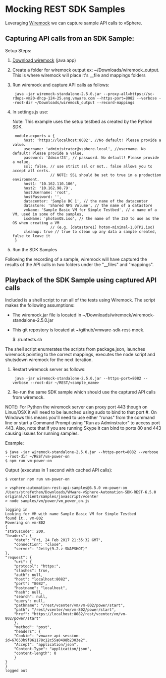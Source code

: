 # Mocking REST SDK Samples

Leveraging [Wiremock](http://wiremock.org/docs/running-standalone/) we can capture sample API calls to vSphere.

## Capturing API calls from an SDK Sample:

Setup Steps:

1. [Download wiremock](http://repo1.maven.org/maven2/com/github/tomakehurst/wiremock-standalone/2.5.0/wiremock-standalone-2.5.0.jar) (java app)
2. Create a folder for wiremock output ex: ~/Downloads/wiremock_output. This is where wiremock will place it's __file and mappings folders
3. Run wiremock and capture API calls as follows:

        java -jar wiremock-standalone-2.5.0.jar --proxy-all=https://sc-rdops-vm20-dhcp-124-25.eng.vmware.com --https-port=8082 --verbose --root-dir ~/Downloads/wiremock_output --record-mappings

4. In settings.js use:

    Note: This example uses the setup testbed as created by the Python SDK.

        module.exports = {
            host: 'https://localhost:8082', //No default! Please provide a value.
            username: 'administrator@vsphere.local', //username. No default! Please provide a value.
            password: 'Admin!23', // password. No default! Please provide a value.
            ssl: false, // use strict ssl or not.. false allows you to accept all certs.
                        // NOTE: SSL should be set to true in a production environment.
            host1: '10.162.110.106',
            host2: '10.162.98.79',
            hostUsername: 'root',
            hostPassword: '',
            datacenter: 'Sample DC 1', // the name of the datacenter
            datastore: 'Shared NFS Volume', // the name of a datastore
            vmName: 'Sample Basic VM for Simple Testbed', // a name of a VM, used in some of the samples,
            isoName: 'photonOS.iso', // the name of the ISO to use as the OS when creating a VM
                        // (e.g. [datastore1] hoton-minimal-1.0TP2.iso)
            cleanup: true // true to clean up any data a sample created, false to leave it
        }

5. Run the SDK Samples

Following the recording of a sample, wiremock will have captured the results of the API calls
in two folders under the "__files" and "mappings".

## Playback of the SDK Sample using captured API calls

Included is a shell script to run all of the tests using Wiremock. The script makes the following assumptions:

* The wiremock.jar file is located in ~/Downloads/wiremock/wiremock-standalone-2.5.0.jar
* This git repostory is located at ~/github/vmware-sdk-rest-mock.

    $ ./runtests.sh

The shell script enumerates the scripts from package.json, launches wiremock pointing to the correct mappings, 
executes the node script and shutsdown wiremock for the next iteration.

1. Restart wiremock server as follows:

        java -jar wiremock-standalone-2.5.0.jar --https-port=8082 --verbose --root-dir ~/REST/<sample_name>

2. Re-run the same SDK sample which should use the captured API calls from wiremock.

NOTE: For Python the wiremock server can proxy port 443 though on Linux/OSX it will need to be launched using sudo to bind to that port #. On Windows this means
you'll need to use either "runas" from the command line or start a Command Prompt using "Run as Adminstrator" to access port 443. Also, note that if you are running
Skype it can bind to ports 80 and 443 causing issues for running samples.

Example:

    $ java -jar wiremock-standalone-2.5.0.jar --https-port=8082 --verbose --root-dir ~/REST/vm-power-on
    $ npm run vm-power-on

Output (executes in 1 second with cached API calls):

    $ vcenter npm run vm-power-on

    > vsphere-automation-rest-api-samples@6.5.0 vm-power-on /Users/strefethen/Downloads/VMware-vSphere-Automation-SDK-REST-6.5.0 original/client/samples/javascript/vcenter
    > node samples/vm/power/vm_power_on.js

    logging in
    Looking for VM with name Sample Basic VM for Simple Testbed
    found it.. vm-802
    Powering on vm-802
    {
    "statusCode": 200,
    "headers": {
        "date": "Fri, 24 Feb 2017 21:35:32 GMT",
        "connection": "close",
        "server": "Jetty(9.2.z-SNAPSHOT)"
    },
    "request": {
        "uri": {
        "protocol": "https:",
        "slashes": true,
        "auth": null,
        "host": "localhost:8082",
        "port": "8082",
        "hostname": "localhost",
        "hash": null,
        "search": null,
        "query": null,
        "pathname": "/rest/vcenter/vm/vm-802/power/start",
        "path": "/rest/vcenter/vm/vm-802/power/start",
        "href": "https://localhost:8082/rest/vcenter/vm/vm-802/power/start"
        },
        "method": "post",
        "headers": {
        "Cookie": "vmware-api-session-id=67653b9f861178c12c55a0498b2303e2",
        "Accept": "application/json",
        "Content-Type": "application/json",
        "content-length": 0
        }
    }
    }
    logged out
